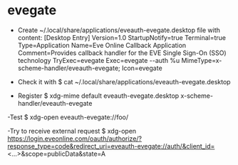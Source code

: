 # evegate



- Create ~/.local/share/applications/eveauth-evegate.desktop file with content:
[Desktop Entry]
Version=1.0
StartupNotify=true
Terminal=true
Type=Application
Name=Eve Online Callback Application
Comment=Provides callback handler for the EVE Single Sign-On (SSO) technology
TryExec=evegate
Exec=evegate --auth %u
MimeType=x-scheme-handler/eveauth-evegate;
Icon=evegate

- Check it with
$ cat ~/.local/share/applications/eveauth-evegate.desktop

- Register 
$ xdg-mime default eveauth-evegate.desktop  x-scheme-handler/eveauth-evegate

-Test 
$ xdg-open eveauth-evegate://foo/

-Try to receive external request
$ xdg-open https://login.eveonline.com/oauth/authorize/?response_type=code&redirect_uri=eveauth-evegate://auth/&client_id=<...>&scope=publicData&state=A